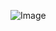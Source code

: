 ![Image](https://user-images.githubusercontent.com/76115005/142781790-55962ccf-adf0-41b8-bd00-1f6d4d08a8a2.PNG)
